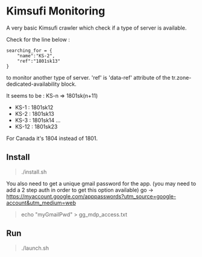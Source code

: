 # Kimsufi Monitoring

A very basic Kimsufi crawler which check if a type of server is available.

Check for the line below :

    searching_for = {
        "name":"KS-2",
        "ref":"1801sk13"
    }

to monitor another type of server. 'ref' is 'data-ref' attribute of the tr.zone-dedicated-availability block.

It seems to be : KS-n => 1801sk(n+11)

- KS-1 : 1801sk12
- KS-2 : 1801sk13
- KS-3 : 1801sk14
...
- KS-12 : 1801sk23

For Canada it's 1804 instead of 1801.

## Install

> ./install.sh

You also need to get a unique gmail password for the app. (you may need to add a 2 step auth in order to get this option available)
go -> https://myaccount.google.com/apppasswords?utm_source=google-account&utm_medium=web

> echo "myGmailPwd" > gg_mdp_access.txt

## Run

> ./launch.sh